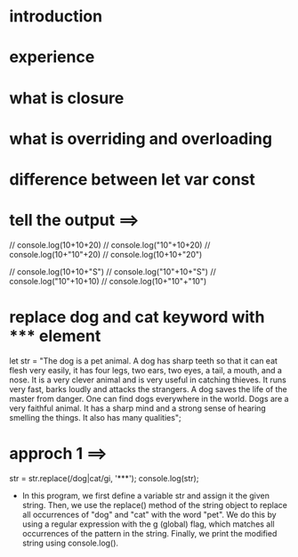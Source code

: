 # introduction 
# experience
# what is closure 
# what is overriding  and  overloading
# difference between let var const

# tell the output ==> 

// console.log(10+10+20)
// console.log("10"+10+20)
// console.log(10+"10"+20)
// console.log(10+10+"20")

// console.log(10+10+"S")
// console.log("10"+10+"S")
// console.log("10"+10+10)
// console.log(10+"10"+"10")


# replace dog and  cat  keyword with *** element 

let str = "The dog is a pet animal. A dog has sharp teeth so that it can eat flesh very easily, it has four legs, two ears, two eyes, a tail, a mouth, and a nose. It is a very clever animal and is very useful in catching thieves. It runs very fast, barks loudly and attacks the strangers. A dog saves the life of the master from danger. One can find dogs everywhere in the world. Dogs are a very faithful animal. It has a sharp mind and a strong sense of hearing smelling the things. It also has many qualities";

# approch 1 ==>
str = str.replace(/dog|cat/gi, '***');
console.log(str);

- In this program, we first define a variable str and assign it the given string. Then, we use the replace() method of the string object to replace all occurrences of "dog" and "cat" with the word "pet". We do this by using a regular expression with the g (global) flag, which matches all occurrences of the pattern in the string. Finally, we print the modified string using console.log().

<!-- # question 2 => 

let obj={
    name:"LOREM",
    replacedto:"priya"
}

let str ="There are many variations of passages of Lorem Ipsum available, but the majority have suffered alteration in some form, by injected humour, or randomised words which don't look even slightly believable Lorem  Lorem LOREM"

function fun(obj,str){
    const arr=str.split(" ")
    const {name,replacedto}=obj
    for(let i=0;i<arr.length;i++){
        if(arr[i].toLowerCase() == name.toLowerCase()){
            arr[i]=replacedto
        }
    }
    return arr.join(" ")
}

# approach 2 => 

let test = ["lorem"];

let arr= new Array(...test)

arr.push("priya")

console.log("This is arr",arr)

console.log("Thi is test",test) -->
